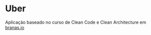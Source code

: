 # Uber

Aplicação baseado no curso de Clean Code e Clean Architecture em [branas.io](https://branas.io/)